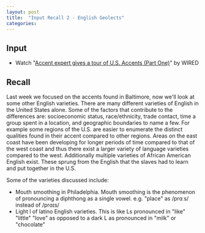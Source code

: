 ```yaml
---
layout: post
title:  "Input Recall 2 - English Geolects"
categories:
---
```

## Input
- Watch "[Accent expert gives a tour of U.S. Accents (Part One)](https://www.youtube.com/watch?v=H1KP4ztKK0A)" by WIRED

## Recall
Last week we focused on the accents found in Baltimore, now we'll look at some other English varieties. There are many different varieties of English in the United States alone. Some of the factors that contribute to the differences are: socioeconomic status, race/ethnicity, trade contact, time a group spent in a location, and geographic boundaries to name a few. For example some regions of the U.S. are easier to enumerate the distinct qualities found in their accent compared to other regions. Areas on the east coast have been developing for longer periods of time compared to that of the west coast and thus there exist a larger variety of language varieties compared to the west. Additionally multiple varieties of African American English exist. These sprung from the English that the slaves had to learn and put together in the U.S.

Some of the varieties discussed include:

- Mouth smoothing in Philadelphia. Mouth smoothing is the phenomenon of pronouncing a diphthong as a single vowel. e.g. "place" as /prɑːs/ instead of /prɑɪs/
- Light l of latino English varieties. This is like Ls pronounced in "like" "little" "love" as opposed to a dark L as pronounced in "milk" or "chocolate"
